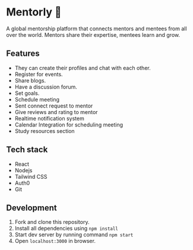 # Mentorly 🤝
A global mentorship platform that connects mentors and mentees from all over the world. Mentors share their expertise, mentees learn and grow.

## Features
- They can create their profiles and chat with each other.
- Register for events.
- Share blogs.
- Have a discussion forum.
- Set goals.
- Schedule meeting
- Sent connect request to mentor
- Give reviews and rating to mentor
- Realtime notification system
- Calendar Integration for scheduling meeting
- Study resources section 

## Tech stack
- React
- Nodejs
- Tailwind CSS
- Auth0
- Git

## Development
1. Fork and clone this repository.
2. Install all dependencies using `npm install`
3. Start dev server by running command `npm start`
4. Open `localhost:3000` in browser.
